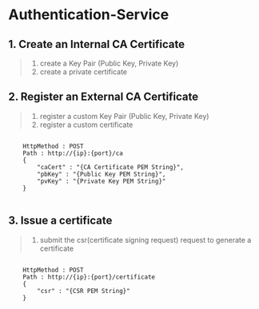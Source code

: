 # Authentication-Service

## 1. Create an Internal CA Certificate
> 1) create a Key Pair (Public Key, Private Key)
> 2) create a private certificate

## 2. Register an External CA Certificate
> 1) register a custom Key Pair (Public Key, Private Key)
> 2) register a custom certificate
<pre>
<code>
    HttpMethod : POST
    Path : http://{ip}:{port}/ca
    {
        "caCert" : "{CA Certificate PEM String}",
        "pbKey" : "{Public Key PEM String}",
        "pvKey" : "{Private Key PEM String}"
    }
</code>
</pre>


## 3. Issue a certificate
> 1) submit the csr(certificate signing request) request to generate a certificate
<pre>
<code>
    HttpMethod : POST
    Path : http://{ip}:{port}/certificate
    {
        "csr" : "{CSR PEM String}"
    }
</code>
</pre>
